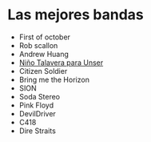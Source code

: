 # Las mejores bandas

* First of october
* Rob scallon
* Andrew Huang
* [Niño Talavera para Unser](https://www.youtube.com/watch?v=sKLK9AxLJHo&ab_channel=BOOMBOOMKIDOFICIAL)
* Citizen Soldier
* Bring me the Horizon
* SION
* Soda Stereo
* Pink Floyd
* DevilDriver
* C418
* Dire Straits